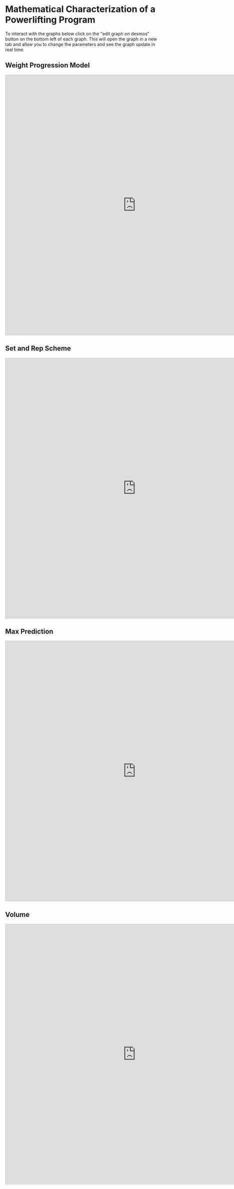# Mathematical Characterization of a Powerlifting Program

To interact with the graphs below click on the "edit graph on desmos" button on the bottom left of each graph. This will open the graph in a new tab and allow you to change the parameters and see the graph update in real time.

## Weight Progression Model

<iframe src="https://www.desmos.com/calculator/wdppw9igla?embed" width="832" height="832" style="border: 1px solid #ccc" frameborder=0></iframe>

## Set and Rep Scheme

<iframe src="https://www.desmos.com/calculator/dgo4od1fnh?embed" width="832" height="832" style="border: 1px solid #ccc" frameborder=0></iframe>

## Max Prediction

<iframe src="https://www.desmos.com/calculator/ooua5fkdy7?embed" width="832" height="832" style="border: 1px solid #ccc" frameborder=0></iframe>

## Volume

<iframe src="https://www.desmos.com/calculator/cniaskasnp?embed" width="832" height="832" style="border: 1px solid #ccc" frameborder=0></iframe>

